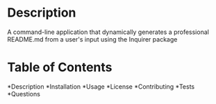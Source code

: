 # Description
A command-line application that dynamically generates a professional README.md from a user's input using the Inquirer package 

# Table of Contents
  *Description
  *Installation
  *Usage
  *License
  *Contributing
  *Tests
  *Questions
